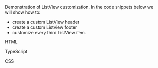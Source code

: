 Demonstration of ListView customization.
In the code snippets below we will show how to:
- create a custom ListView header
- create a custom Listview footer
- customize every third ListView item.

HTML
<snippet id='listview-customize-html'/>

TypeScript
<snippet id='listview-customize-code'/>

CSS
<snippet id='listview-customize-css'/>